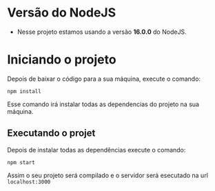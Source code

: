 # Versão do NodeJS

- Nesse projeto estamos usando a versão **16.0.0** do NodeJS.

# Iniciando o projeto

Depois de baixar o código para a sua máquina, execute o comando:

```
npm install
```

Esse comando irá instalar todas as dependencias do projeto na sua máquina.

## Executando o projet

Depois de instalar todas as dependências execute o comando:

```
npm start
```

Assim o seu projeto será compilado e o servidor será esecutado na url `localhost:3000`
